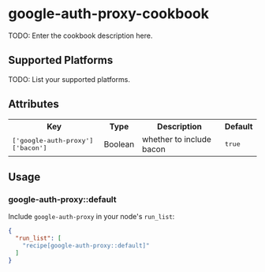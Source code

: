 # google-auth-proxy-cookbook

TODO: Enter the cookbook description here.

## Supported Platforms

TODO: List your supported platforms.

## Attributes

<table>
  <tr>
    <th>Key</th>
    <th>Type</th>
    <th>Description</th>
    <th>Default</th>
  </tr>
  <tr>
    <td><tt>['google-auth-proxy']['bacon']</tt></td>
    <td>Boolean</td>
    <td>whether to include bacon</td>
    <td><tt>true</tt></td>
  </tr>
</table>

## Usage

### google-auth-proxy::default

Include `google-auth-proxy` in your node's `run_list`:

```json
{
  "run_list": [
    "recipe[google-auth-proxy::default]"
  ]
}
```
